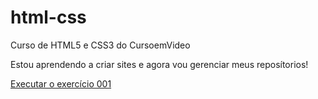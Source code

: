 # html-css
Curso de HTML5 e CSS3 do CursoemVideo

Estou aprendendo a criar sites e agora vou gerenciar meus reposítorios!

<a href="https://vitor-00.github.io/HTML-CSS/exercios/ex001/index.html">Executar o exercício 001</a>